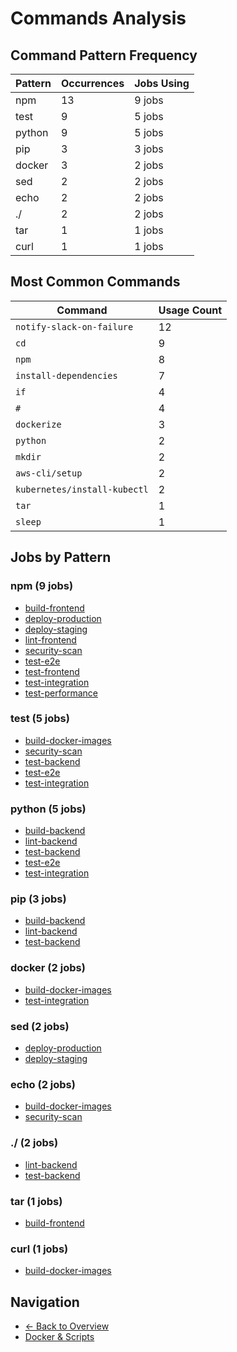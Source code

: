 # Commands Analysis

## Command Pattern Frequency

| Pattern | Occurrences | Jobs Using |
|---------|-------------|------------|
| npm | 13 | 9 jobs |
| test | 9 | 5 jobs |
| python | 9 | 5 jobs |
| pip | 3 | 3 jobs |
| docker | 3 | 2 jobs |
| sed | 2 | 2 jobs |
| echo | 2 | 2 jobs |
| ./ | 2 | 2 jobs |
| tar | 1 | 1 jobs |
| curl | 1 | 1 jobs |

## Most Common Commands

| Command | Usage Count |
|---------|-------------|
| `notify-slack-on-failure` | 12 |
| `cd` | 9 |
| `npm` | 8 |
| `install-dependencies` | 7 |
| `if` | 4 |
| `#` | 4 |
| `dockerize` | 3 |
| `python` | 2 |
| `mkdir` | 2 |
| `aws-cli/setup` | 2 |
| `kubernetes/install-kubectl` | 2 |
| `tar` | 1 |
| `sleep` | 1 |

## Jobs by Pattern

### npm (9 jobs)

- [build-frontend](../jobs/build-frontend.md)
- [deploy-production](../jobs/deploy-production.md)
- [deploy-staging](../jobs/deploy-staging.md)
- [lint-frontend](../jobs/lint-frontend.md)
- [security-scan](../jobs/security-scan.md)
- [test-e2e](../jobs/test-e2e.md)
- [test-frontend](../jobs/test-frontend.md)
- [test-integration](../jobs/test-integration.md)
- [test-performance](../jobs/test-performance.md)

### test (5 jobs)

- [build-docker-images](../jobs/build-docker-images.md)
- [security-scan](../jobs/security-scan.md)
- [test-backend](../jobs/test-backend.md)
- [test-e2e](../jobs/test-e2e.md)
- [test-integration](../jobs/test-integration.md)

### python (5 jobs)

- [build-backend](../jobs/build-backend.md)
- [lint-backend](../jobs/lint-backend.md)
- [test-backend](../jobs/test-backend.md)
- [test-e2e](../jobs/test-e2e.md)
- [test-integration](../jobs/test-integration.md)

### pip (3 jobs)

- [build-backend](../jobs/build-backend.md)
- [lint-backend](../jobs/lint-backend.md)
- [test-backend](../jobs/test-backend.md)

### docker (2 jobs)

- [build-docker-images](../jobs/build-docker-images.md)
- [test-integration](../jobs/test-integration.md)

### sed (2 jobs)

- [deploy-production](../jobs/deploy-production.md)
- [deploy-staging](../jobs/deploy-staging.md)

### echo (2 jobs)

- [build-docker-images](../jobs/build-docker-images.md)
- [security-scan](../jobs/security-scan.md)

### ./ (2 jobs)

- [lint-backend](../jobs/lint-backend.md)
- [test-backend](../jobs/test-backend.md)

### tar (1 jobs)

- [build-frontend](../jobs/build-frontend.md)

### curl (1 jobs)

- [build-docker-images](../jobs/build-docker-images.md)

## Navigation

- [← Back to Overview](../README.md)
- [Docker & Scripts](docker-and-scripts.md)

